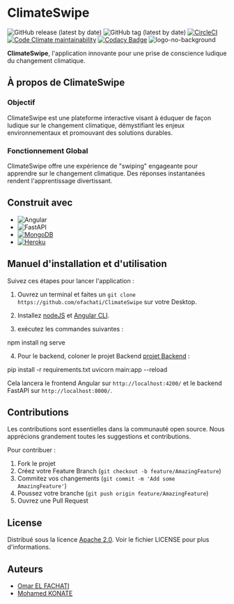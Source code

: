# ClimateSwipe

![GitHub release (latest by date)](https://img.shields.io/github/v/release/ofachati/ClimateSwipe)
<img alt="GitHub tag (latest by date)" src="https://img.shields.io/github/v/tag/ofachati/ClimateSwipe">
[![CircleCI](https://img.shields.io/circleci/build/github/ofachati/ClimateSwipe/main)](https://dl.circleci.com/status-badge/redirect/gh/ofachati/ClimateSwipe/tree/main)
[![Code Climate maintainability](https://img.shields.io/codeclimate/maintainability/ofachati/ClimateSwipe)](https://codeclimate.com/github/ofachati/ClimateSwipe/maintainability)
[![Codacy Badge](https://app.codacy.com/project/badge/Grade/d87436632bff4f2ab2bb25c95c763886)](https://app.codacy.com/gh/ofachati/ClimateSwipe/dashboard?utm_source=gh&utm_medium=referral&utm_content=&utm_campaign=Badge_grade)
![logo-no-background](https://github.com/ofachati/ClimateSwipe/assets/67542830/30906c7e-157c-4389-a739-72966e796469)

**ClimateSwipe**, l'application innovante pour une 
prise de conscience ludique du changement climatique.


## À propos de ClimateSwipe

### Objectif

ClimateSwipe est une plateforme interactive visant à éduquer de façon ludique sur le changement climatique, démystifiant les enjeux environnementaux et promouvant des solutions durables.

### Fonctionnement Global

ClimateSwipe offre une expérience de "swiping" engageante pour apprendre sur le changement climatique. Des réponses instantanées rendent l'apprentissage divertissant.

## Construit avec

- ![Angular][angular.js]
- ![FastAPI][fastapi.js]
- [![MongoDB](https://www.mongodb.com)](https://www.mongodb.com)
- [![Heroku](https://www.heroku.com)](https://www.heroku.com)

## Manuel d'installation et d'utilisation

Suivez ces étapes pour lancer l'application :

1. Ouvrez un terminal et faites un `git clone https://github.com/ofachati/ClimateSwipe` sur votre Desktop.

2. Installez [nodeJS](https://nodejs.org/fr/download/current/) et [Angular CLI](https://angular.io/cli).

3. exécutez les commandes suivantes :

npm install
ng serve


4. Pour le backend, coloner le projet Backend [projet Backend](https://github.com/ofachati/ClimateSwipeAPI) :

pip install -r requirements.txt
uvicorn main:app --reload


Cela lancera le frontend Angular sur `http://localhost:4200/` et le backend FastAPI sur `http://localhost:8000/`.

## Contributions

Les contributions sont essentielles dans la communauté open source. Nous apprécions grandement toutes les suggestions et contributions.

Pour contribuer :

1. Fork le projet
2. Créez votre Feature Branch (`git checkout -b feature/AmazingFeature`)
3. Commitez vos changements (`git commit -m 'Add some AmazingFeature'`)
4. Poussez votre branche (`git push origin feature/AmazingFeature`)
5. Ouvrez une Pull Request

## License

Distribué sous la licence [Apache 2.0](https://www.apache.org/licenses/LICENSE-2.0). Voir le fichier LICENSE pour plus d'informations.


## Auteurs
- [Omar EL FACHATI](https://github.com/ofachati)
- [Mohamed KONATE](https://github.com/MohamedKonate)


<!-- MARKDOWN LINKS & IMAGES -->

[angular.js]: https://img.shields.io/badge/Angular-DD0031?style=for-the-badge&logo=angular&logoColor=white
[angular-url]: https://angular.io/
[fastapi.js]: https://img.shields.io/badge/FastAPI-009688?style=for-the-badge&logo=fastapi&logoColor=white
